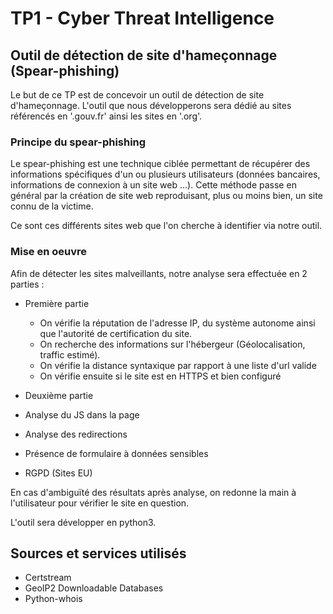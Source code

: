 <Auteur : DUMANGET Dorian>
<Auteur : PEREIRA-REGNAULT Elio>

# TP1 - Cyber Threat Intelligence

## Outil de détection de site d'hameçonnage (Spear-phishing)

Le but de ce TP est de concevoir un outil de détection de site d'hameçonnage. L'outil que nous développerons sera dédié au sites référencés en '.gouv.fr' ainsi les sites en '.org'.

### Principe du spear-phishing

Le spear-phishing est une technique ciblée permettant de récupérer des informations spécifiques d'un ou plusieurs utilisateurs (données bancaires, informations de connexion à un site web ...). Cette méthode passe en général par la création de site web reproduisant, plus ou moins bien, un site connu de la victime.

Ce sont ces différents sites web que l'on cherche à identifier via notre outil.

### Mise en oeuvre

Afin de détecter les sites malveillants, notre analyse sera effectuée en 2 parties :

-  Première partie

     - On vérifie la réputation de l'adresse IP, du système autonome ainsi que l'autorité de certification du site.
     -  On recherche des informations sur l'hébergeur (Géolocalisation, traffic estimé).
     -  On vérifie la distance syntaxique par rapport à une liste d'url valide
     -  On vérifie ensuite si le site est en HTTPS et bien configuré

-  Deuxième partie

  - Analyse du JS dans la page
  - Analyse des redirections
  - Présence de formulaire à données sensibles
  - RGPD (Sites EU)

En cas d'ambiguïté des résultats après analyse, on redonne la main à l'utilisateur pour vérifier le site en question.

L'outil sera développer en python3.

## Sources et services utilisés

- Certstream
- GeoIP2 Downloadable Databases
- Python-whois